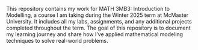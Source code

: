 This repository contains my work for MATH 3MB3: Introduction to Modelling, a course I am taking during the Winter 2025 term at McMaster University. It includes all my labs, assignments, and any additional projects completed throughout the term. The goal of this repository is to document my learning journey and share how I’ve applied mathematical modeling techniques to solve real-world problems.

